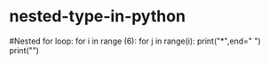 # nested-type-in-python
#Nested for loop:
for i in range (6):
  for j in range(i):
    print("*",end=" ")
  print("")
